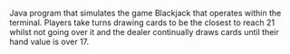 Java program that simulates the game Blackjack that operates within the terminal. Players take turns drawing cards to be the closest to reach 21 whilst not going over it and the dealer continually draws cards until their hand value is over 17.
